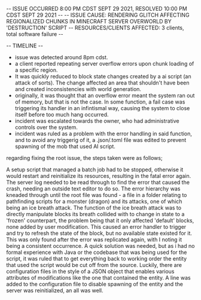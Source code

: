 -- ISSUE OCCURRED 8:00 PM CDST SEPT 29 2021, RESOLVED 10:00 PM CDST SEPT 29 2021 --
-- ISSUE CAUSE: RENDERING GLITCH AFFECTING REGIONALIZED CHUNKS IN MINECRAFT SERVER OVERWORLD BY 'DESTRUCTION' SCRIPT
-- RESOURCES/CLIENTS AFFECTED: 3 clients, total software failure --

-- TIMELINE --
- issue was detected around 8pm cdst.
- a client reported repeating server overflow errors upon chunk loading of a specific region.
- It was quickly reduced to block state changes created by a ai script (an attack of sorts). The change affected an area that shouldn't have been and created inconsistencies with world generation.
- originally, it was thought that an overflow error meant the system ran out of memory, but that is not the case. In some function, a fail case was triggering its handler in an infintismal way, causing the system to close itself before too much hang occurred.
- incident was escalated towards the owner, who had administrative controls over the system.
- incident was ruled as a problem with the error handling in said function, and to avoid any triggerig of it, a .json/.toml file was edited to prevent spawning of the mob that used AI script.

regarding fixing the root issue, the steps taken were as follows;

A setup script that managed a batch job had to be stopped, otherwise it would restart and reinitialize its resources, resulting in the fatal error again.
The server log needed to be read through to find the error that caused the crash, needing an outside text editor to do so.
The error hierarchy was kneaded through until the root file was found - a file in a folder relating to pathfinding scripts for a monster (dragon) and its attacks, one of which being an ice breath attack.
The function of the ice breath attack was to directly manipulate blocks its breath collided with to change in state to a 'frozen' counterpart, the problem being that it only affected 'default' blocks, none added by user modification.
This caused an error handler to trigger and try to refresh the state of the block, but no available state existed for it. This was only found after the error was replicated again, with I noting it being a consistent occurrence.
A quick solution was needed, but as i had no formal experience with Java or the codebase that was being used for the script, it was ruled that to get everything back to working order the entity that used the script would be cut off from the source.
Luckily, there are configuration files in the style of a JSON object that enables various attributes of modifications like the one that contained the entity. A line was added to the configuration file to disable spawning of the entity and the server was reinitialized, an all was well.
